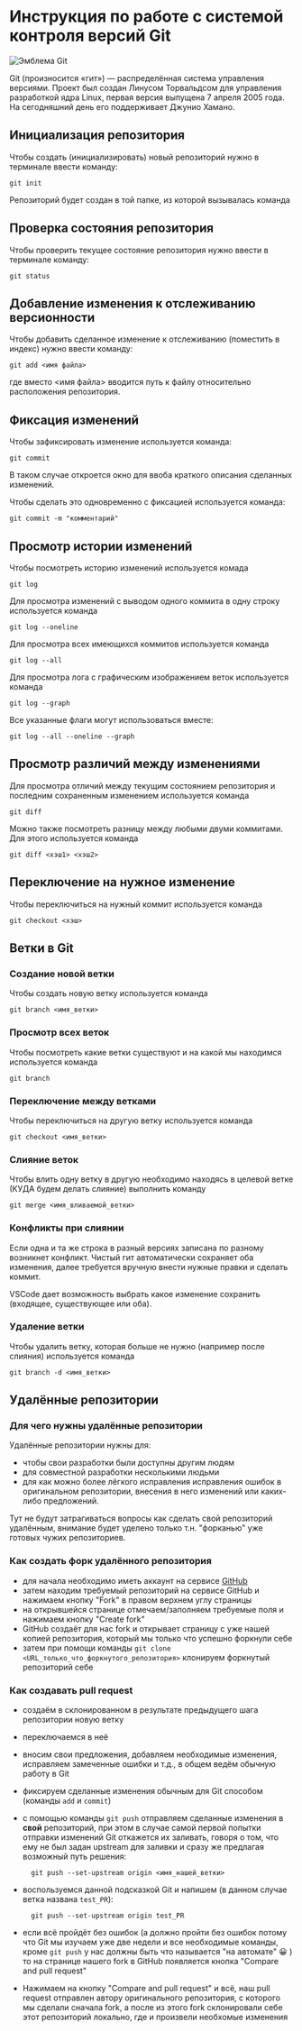 # **Инструкция по работе с системой контроля версий Git**

![Эмблема Git](git.JPG)

Git (произносится «гит») — распределённая система управления версиями. Проект был создан Линусом Торвальдсом для управления разработкой ядра Linux, первая версия выпущена 7 апреля 2005 года. На сегодняшний день его поддерживает Джунио Хамано.

## Инициализация репозитория

Чтобы создать (инициализировать) новый репозиторий нужно в терминале ввести команду:

    git init

Репозиторий будет создан в той папке, из которой вызывалась команда

## Проверка состояния репозитория

Чтобы проверить текущее состояние репозитория нужно ввести в терминале команду:

    git status

## Добавление изменения к отслеживанию версионности

Чтобы добавить сделанное изменение к отслеживанию (поместить в индекс) нужно ввести команду:

    git add <имя файла>

где вместо <имя файла> вводится путь к файлу относительно расположения репозитория.

## Фиксация изменений

Чтобы зафиксировать изменение используется команда:

    git commit

В таком случае откроется окно для ввоба краткого описания сделанных изменений.

Чтобы сделать это одновременно с фиксацией используется команда:

    git commit -m "комментарий"

## Просмотр истории изменений

Чтобы посмотреть историю изменений используется комада

    git log

Для просмотра изменений с выводом одного коммита в одну строку используется команда

    git log --oneline

Для просмотра всех имеющихся коммитов используется команда

    git log --all

Для просмотра лога с графическим изображением веток используется команда

    git log --graph

Все указанные флаги могут использоваться вместе:

    git log --all --oneline --graph

## Просмотр различий между изменениями

Для просмотра отличий между текущим состоянием репозитория и последним сохраненным изменением используется команда

    git diff

Можно также посмотреть разницу между любыми двуми коммитами. Для этого используется команда

    git diff <хэш1> <хэш2>

## Переключение на нужное изменение

Чтобы переключиться на нужный коммит используется команда

    git checkout <хэш>

## Ветки в Git

### Создание новой ветки

Чтобы создать новую ветку используется команда

    git branch <имя_ветки>

### Просмотр всех веток

Чтобы посмотреть какие ветки существуют и на какой мы находимся используется команда

    git branch

### Переключение между ветками

Чтобы переключиться на другую ветку используется команда

    git checkout <имя_ветки>

### Слияние веток

Чтобы влить одну ветку в другую необходимо находясь в целевой ветке (КУДА будем делать слияние) выполнить команду

    git merge <имя_вливаемой_ветки>

### Конфликты при слиянии

Если одна и та же строка в разный версиях записана по разному возникнет конфликт.
Чистый гит автоматически сохраняет оба изменения, далее требуется вручную внести нужные правки и сделать коммит.

VSСode дает возможность выбрать какое изменение сохранить (входящее, существующее или оба).

### Удаление ветки

Чтобы удалить ветку, которая больше не нужно (например после слияния) используется команда

    git branch -d <имя_ветки>

## Удалённые репозитории

### Для чего нужны удалённые репозитории

Удалённые репозитории нужны для:

* чтобы свои разработки были доступны другим людям
* для совместной разработки несколькими людьми
* для как можно более лёгкого исправления исправления ошибок в оригинальном репозитории, внесения в него изменений или каких-либо предложений.

Тут не будут затрагиваться вопросы как сделать свой репозиторий удалённым, внимание будет уделено только т.н. "форканью" уже готовых чужих репозиториев.

### Как создать форк удалённого репозитория

* для начала необходимо иметь аккаунт на сервисе [GitHub](https://github.com/)
* затем находим требуемый репозиторий на сервисе GitHub и нажимаем кнопку "Fork" в правом верхнем углу страницы
* на открывшейся странице отмечаем/заполняем требуемые поля и нажимаем кнопку "Create fork"
* GitHub создаёт для нас fork и открывает страницу с уже нашей копией репозитория, который мы только что успешно форкнули себе
* затем при помощи команды `git clone <URL_только_что_форкнутого_репозитория>` клонируем форкнутый репозиторий себе

### Как создавать pull request

* создаём в склонированном в результате предыдущего шага репозитории новую ветку
* переключаемся в неё
* вносим свои предложения, добавляем необходимые изменения, исправляем замеченные ошибки и т.д., в общем ведём обычную работу в Git
* фиксируем сделанные изменения обычным для Git способом (команды `add` и `commit`)
* с помощью команды `git push` отправляем сделанные изменения в **свой** репозиторий, при этом в случае самой первой попытки отправки изменений Git откажется их заливать, говоря о том, что ему не был задан upstream для заливки и сразу же предлагая возможный путь решения:

        git push --set-upstream origin <имя_нашей_ветки>
* воспользуемся данной подсказкой Git и напишем (в данном случае ветка названа `test_PR`):

        git push --set-upstream origin test_PR

* если всё пройдёт без ошибок (а должно пройти без ошибок потому что Git мы изучаем уже две недели и все необходимые команды, кроме `git push` у нас должны быть что называется "на автомате" 😀 ) то на странице нашего fork в GitHub появляется кнопка "Compare and pull request"
* Нажимаем на кнопку "Compare and pull request" и всё, наш pull request отправлен автору оригинального репозитория, с которого мы сделали сначала fork, а после из этого fork склонировали себе этот репозиторий локально, где и произвели необхомые изменения